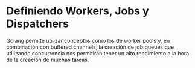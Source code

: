 # Definiendo Workers, Jobs y Dispatchers

Golang permite utilizar conceptos como los de worker pools y, en combinación con buffered channels, la creación de job
queues que utilizando concurrencia nos permitirán tener un alto rendimiento a la hora de la creación de muchas tareas.
